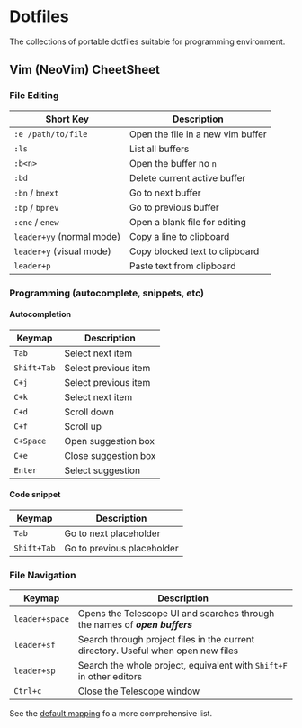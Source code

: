# Dotfiles

The collections of portable dotfiles suitable for programming environment.

## Vim (NeoVim) CheetSheet

### File Editing
| Short Key | Description |
| --- | --- |
| `:e /path/to/file` | Open the file in a new vim buffer |
| `:ls` | List all buffers |
| `:b<n>` | Open the buffer no `n` |
| `:bd` | Delete current active buffer |
| `:bn` / `bnext` | Go to next buffer |
| `:bp` / `bprev` | Go to previous buffer |
| `:ene` / `enew` | Open a blank file for editing |
| `leader+yy` (normal mode) | Copy a line to clipboard |
| `leader+y` (visual mode) | Copy blocked text to clipboard |
| `leader+p` | Paste text from clipboard |


### Programming (autocomplete, snippets, etc)

#### Autocompletion

| Keymap   | Description    |
|--------------- | --------------- |
| `Tab`   | Select next item  |
| `Shift+Tab`   | Select previous item  |
| `C+j` | Select previous item |
| `C+k` | Select next item |
| `C+d` | Scroll down |
| `C+f` | Scroll up |
| `C+Space` | Open suggestion box |
| `C+e` | Close suggestion box |
| `Enter` | Select suggestion |

#### Code snippet

| Keymap   | Description    |
|--------------- | --------------- |
| `Tab`   | Go to next placeholder   |
| `Shift+Tab`   | Go to previous placeholder   |

### File Navigation

| Keymap   | Description    |
|--------------- | --------------- |
| `leader+space`   | Opens the Telescope UI and searches through the names of ***open buffers*** |
| `leader+sf`   | Search through project files in the current directory. Useful when open new files   |
| `leader+sp`   | Search the whole project, equivalent with `Shift+F` in other editors |
| `Ctrl+c`      | Close the Telescope window |

See the [default mapping](https://github.com/nvim-telescope/telescope.nvim#default-mappings) fo a more comprehensive list.


